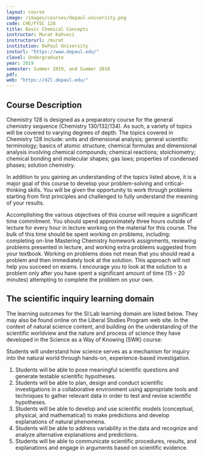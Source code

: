 ```yaml
---
layout: course
image: /images/courses/depaul-university.png
code: CHE/FYSC 128
title: Basic Chemical Concepts
instructor: Murat Kahveci
instructorurl: /murat
institution: DePaul University
insturl: "https://www.depaul.edu/"
clevel: Undergraduate
year: 2019
semester: Summer 2019, and Summer 2018
pdf:
web: "https://d2l.depaul.edu/"
---
```


## Course Description

Chemistry 128 is designed as a preparatory course for the general chemistry sequence (Chemistry 130/132/134). As such, a variety of topics will be covered to varying degrees of depth. The topics covered in Chemistry 128 include: units and dimensional analysis; general scientific terminology; basics of atomic structure; chemical formulas and dimensional analysis involving chemical compounds; chemical reactions; stoichiometry; chemical bonding and molecular shapes; gas laws; properties of condensed phases; solution chemistry.

In addition to you gaining an understanding of the topics listed above, it is a major goal of this course to develop your problem-solving and critical-thinking skills. You will be given the opportunity to work through problems starting from first principles and challenged to fully understand the meaning of your results.

Accomplishing the various objectives of this course will require a significant time commitment. You should spend approximately three hours outside of lecture for every hour in lecture working on the material for this course. The bulk of this time should be spent working on problems, including: completing on-line Mastering Chemistry homework assignments, reviewing problems presented in lecture, and working extra problems suggested from your textbook. Working on problems does not mean that you should read a problem and then immediately look at the solution. This approach will not help you succeed on exams. I encourage you to look at the solution to a problem only after you have spent a significant amount of time (15 – 20 minutes) attempting to complete the problem on your own.

## The scientific inquiry learning domain

The learning outcomes for the SI:Lab learning domain are listed below. They may also be found online on the Liberal Studies Program web site. In the context of natural science content, and building on the understanding of the scientific worldview and the nature and process of science they have developed in the Science as a Way of Knowing (SWK) course:

Students will understand how science serves as a mechanism for inquiry into the natural world through hands-on, experience-based investigation.

1. Students will be able to pose meaningful scientific questions and generate testable scientific hypotheses.
2. Students will be able to plan, design and conduct scientific investigations in a collaborative environment using appropriate tools and techniques to gather relevant data in order to test and revise scientific hypotheses.
3. Students will be able to develop and use scientific models (conceptual, physical, and mathematical) to make predictions and develop explanations of natural phenomena.
4. Students will be able to address variability in the data and recognize and analyze alternative explanations and predictions.
5. Students will be able to communicate scientific procedures, results, and explanations and engage in arguments based on scientific evidence.
